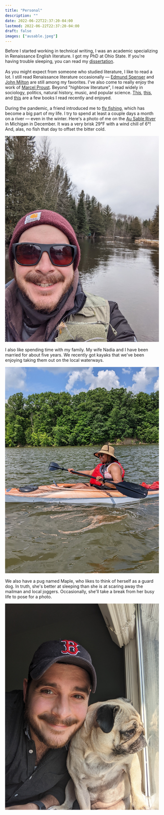 ```yaml
---
title: "Personal"
description: ""
date: 2022-06-22T22:37:20-04:00
lastmod: 2022-06-22T22:37:20-04:00
draft: false
images: ["ausable.jpeg"]
---
```


Before I started working in technical writing, I was an academic specializing in Renaissance English literature. I got my PhD at Ohio State. If you're having trouble sleeping, you can read my [dissertation](https://etd.ohiolink.edu/apexprod/rws_etd/send_file/send?accession=osu1594476712054021&disposition=inline).
<br><br />
As you might expect from someone who studied literature, I like to read a lot. I still read Renaissance literature occasionally — [Edmund Spenser](https://en.wikipedia.org/wiki/Edmund_Spenser) and [John Milton](https://en.wikipedia.org/wiki/John_Milton) are still among my favorites. I've also come to really enjoy the work of [Marcel Proust](https://en.wikipedia.org/wiki/Marcel_Proust). Beyond "highbrow literature", I read widely in sociology, politics, natural history, music, and popular science. [This](https://www.amazon.com/Orvis-Guide-Reading-Trout-Streams/dp/1558219331/ref=asc_df_1558219331/?tag=hyprod-20&linkCode=df0&hvadid=312091458201&hvpos=&hvnetw=g&hvrand=2904605359047339192&hvpone=&hvptwo=&hvqmt=&hvdev=c&hvdvcmdl=&hvlocint=&hvlocphy=9014973&hvtargid=pla-570146944530&psc=1&tag=&ref=&adgrpid=63669393113&hvpone=&hvptwo=&hvadid=312091458201&hvpos=&hvnetw=g&hvrand=2904605359047339192&hvqmt=&hvdev=c&hvdvcmdl=&hvlocint=&hvlocphy=9014973&hvtargid=pla-570146944530), [this](https://www.amazon.com/Black-Kids-Sitting-Together-Cafeteria/dp/0465060684/ref=sr_1_1?crid=13E2OOUSWXOAT&keywords=Why+Are+All+The+Black+Kids+Sitting+Together+in+the+Cafeteria%3F&qid=1655952523&s=books&sprefix=why+are+all+the+black+kids+sitting+together+in+the+cafeteria+%2Cstripbooks%2C62&sr=1-1), and [this](https://www.amazon.com/Every-Good-Boy-Does-Fine-ebook/dp/B0B3WDP82Z/ref=sr_1_1?crid=160QYCH2FL3UB&keywords=every+good+boy+does+fine+jeremy+denk&qid=1655952534&s=books&sprefix=every+good+%2Cstripbooks%2C78&sr=1-1) are a few books I read recently and enjoyed.
<br><br />
During the pandemic, a friend introduced me to [fly fishing](https://en.wikipedia.org/wiki/Fly_fishing), which has become a big part of my life. I try to spend at least a couple days a month on a river — even in the winter. Here's a photo of me on the [Au Sable River](https://en.wikipedia.org/wiki/Au_Sable_River_(Michigan)) in Michigan in December. It was a very brisk 29°F with a wind chill of 6°! And, alas, no fish that day to offset the bitter cold.

![Ben on the Au Sable river](ausable.jpeg)

I also like spending time with my family. My wife Nadia and I have been married for about five years. We recently got kayaks that we've been enjoying taking them out on the local waterways.

![Nadia Kayaking](nadiakayak.jpeg)

We also have a pug named Maple, who likes to think of herself as a guard dog. In truth, she's better at sleeping than she is at scaring away the mailman and local joggers. Occasionally, she'll take a break from her busy life to pose for a photo.

![Ben and Maple](benmaple.jpg)
